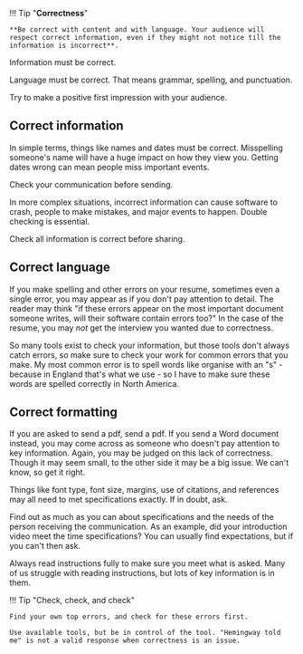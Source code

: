 !!! Tip "**Correctness**"

    **Be correct with content and with language. Your audience will respect correct information, even if they might not notice till the information is incorrect**.

Information must be correct.

Language must be correct. That means grammar, spelling, and punctuation.

Try to make a positive first impression with your audience.

## Correct information

In simple terms, things like names and dates must be correct. Misspelling someone's name will have a huge impact on how they view you. Getting dates wrong can mean people miss important events.

Check your communication before sending.

In more complex situations, incorrect information can cause software to crash, people to make mistakes, and major events to happen. Double checking is essential.

Check all information is correct before sharing.

## Correct language

If you make spelling and other errors on your resume, sometimes even a single error, you may appear as if you don't pay attention to detail. The reader may think "if these errors appear on the most important document someone writes, will their software contain errors too?" In the case of the resume, you may *not* get the interview you wanted due to correctness.

So many tools exist to check your information, but those tools don't always catch errors, so make sure to check your work for common errors that you make. My most common error is to spell words like organise with an "s" - because in England that's what we use - so I have to make sure these words are spelled correctly in North America.

## Correct formatting

If you are asked to send a pdf, send a pdf. If you send a Word document instead, you may come across as someone who doesn't pay attention to key information. Again, you may be judged on this lack of correctness. Though it may seem small, to the other side it may be a big issue. We can't know, so get it right.

Things like font type, font size, margins, use of citations, and references may all need to met specifications exactly. If in doubt, ask.

Find out as much as you can about specifications and the needs of the person receiving the communication. As an example, did your introduction video meet the time specifications? You can usually find expectations, but if you can't then ask.

Always read instructions fully to make sure you meet what is asked. Many of us struggle with reading instructions, but lots of key information is in them.

!!! Tip "Check, check, and check"

    Find your own top errors, and check for these errors first.

    Use available tools, but be in control of the tool. "Hemingway told me" is not a valid response when correctness is an issue. 
